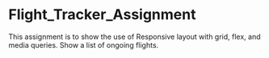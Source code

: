 # Flight_Tracker_Assignment
This assignment is to show the use of Responsive layout with grid, flex, and media queries.
Show a list of ongoing flights.

